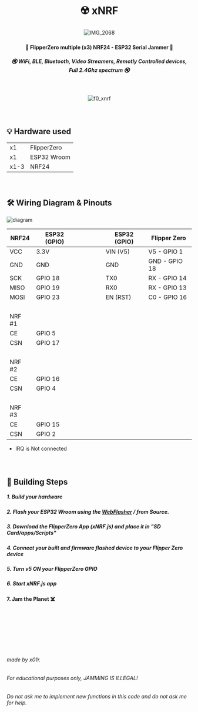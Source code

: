 <div align="center">

  # ☢️ xNRF 
###
![IMG_2068](https://github.com/user-attachments/assets/3d410abd-1113-4b95-bcba-5ea65bdcd4c3)
###
#### 🐬 FlipperZero multiple (x3) NRF24 - ESP32 Serial Jammer 🐬
##### 🔇 WiFi, BLE, Bluetooth, Video Streamers, Remotly Controlled devices, Full 2.4Ghz spectrum 🔇
###
&nbsp;

![f0_xnrf](https://github.com/user-attachments/assets/a894a59c-9a4a-473d-974b-00ee1378100a)
###
&nbsp;
###

</div>



## 💡 Hardware used
<table>
<tbody>
<tr><td>x1</td><td>FlipperZero</td></tr>
<tr><td>x1</td><td>ESP32 Wroom</td></tr>
<tr><td>x1-3</td><td>NRF24</td></tr>
</tbody>
</table>

###
&nbsp;
###

## 🛠 Wiring Diagram & Pinouts

![diagram](https://github.com/user-attachments/assets/b6d4786c-2db8-4a35-87a4-c4d306f03a82)


<table>
<thead><th>NRF24</th><th>ESP32 (GPIO)</th><th> &nbsp; &nbsp; &nbsp; &nbsp; &nbsp; &nbsp; &nbsp; &nbsp; </th><th>ESP32 (GPIO)</th><th>Flipper Zero</th></thead>
<tbody>
<tr><td>VCC</td><td>3.3V</td><td></td><td>VIN (V5)</td><td>V5 - GPIO 1 </td></tr>
<tr><td>GND</td><td>GND</td><td></td><td>GND</td><td>GND - GPIO 18 </td></tr>
<tr><td>SCK</td><td>GPIO 18</td><td></td><td>TX0</td><td>RX - GPIO 14 </td></tr>
<tr><td>MISO</td><td>GPIO 19</td><td></td><td>RX0</td><td>RX - GPIO 13 </td></tr>
<tr><td>MOSI</td><td>GPIO 23</td><td></td><td>EN (RST)</td><td>C0 - GPIO 16 </td></tr>
<tr><td>&nbsp;</td><td></td></tr>
<tr><td>NRF #1</td><td></td></tr>
<tr><td>CE</td><td>GPIO 5</td></tr>
<tr><td>CSN</td><td>GPIO 17</td></tr>
<tr><td>&nbsp;</td><td></td></tr>
<tr><td>NRF #2</td><td></td></tr>
<tr><td>CE</td><td>GPIO 16</td></tr>
<tr><td>CSN</td><td>GPIO 4</td></tr>
<tr><td>&nbsp;</td><td></td></tr>
<tr><td>NRF #3</td><td></td></tr>
<tr><td>CE</td><td>GPIO 15</td></tr>
<tr><td>CSN</td><td>GPIO 2</td></tr>
  
</tbody>
</table>

* IRQ is Not connected
###
&nbsp;
###



## 🚀 Building Steps

##### 1. Build your hardware
##### 2. Flash your ESP32 Wroom using the [WebFlasher](https://f0n00b.github.io/xNRF/WebFlasher/) / from Source.
##### 3. Download the FlipperZero App (xNRF.js) and place it in "SD Card/apps/Scripts"
##### 4. Connect your built and firmware flashed device to your Flipper Zero device
##### 5. Turn v5 ON your FlipperZero GPIO
##### 6. Start xNRF.js app
#### 7. Jam the Planet ☠️
###
&nbsp;
###
###
&nbsp;
###
###
&nbsp;
###
  
###### made by x01r.  
###### For educational purposes only, JAMMING IS ILLEGAL!
###### Do not ask me to implement new functions in this code and do not ask me for help.
